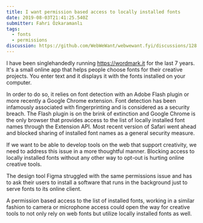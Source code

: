 ```yaml
---
title: I want permission based access to locally installed fonts
date: 2019-08-03T21:41:25.540Z
submitter: Fahri Özkaramanlı
tags:
  - fonts
  - permissions
discussion: https://github.com/WebWeWant/webwewant.fyi/discussions/128
---
```


I have been singlehandedly running https://wordmark.it for the last 7 years. It's a small online app that helps people choose fonts for their creative projects. You enter text and it displays it with the fonts installed on your computer. 

In order to do so, it relies on font detection with an Adobe Flash plugin or more recently a Google Chrome extension. Font detection has been infamously associated with fingerprinting and is considered as a security breach. The Flash plugin is on the brink of extinction and Google Chrome is the only browser that provides access to the list of locally installed font names through the Extension API. Most recent version of Safari went ahead and blocked sharing of installed font names as a general security measure. 

If we want to be able to develop tools on the web that support creativity, we need to address this issue in a more thoughtful manner. Blocking access to locally installed fonts without any other way to opt-out is hurting online creative tools. 

The design tool Figma struggled with the same permissions issue and has to ask their users to install a software that runs in the background just to serve fonts to its online client. 

A permission based access to the list of installed fonts, working in a similar fashion to camera or microphone access could open the way for creative tools to not only rely on web fonts but utilize locally installed fonts as well.
